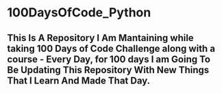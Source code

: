# 100DaysOfCode_Python
## This Is A Repository I Am Mantaining while taking 100 Days of Code Challenge along with a course - Every Day, for 100 days I am Going To Be Updating This Repository With New Things That I Learn And Made That Day.
